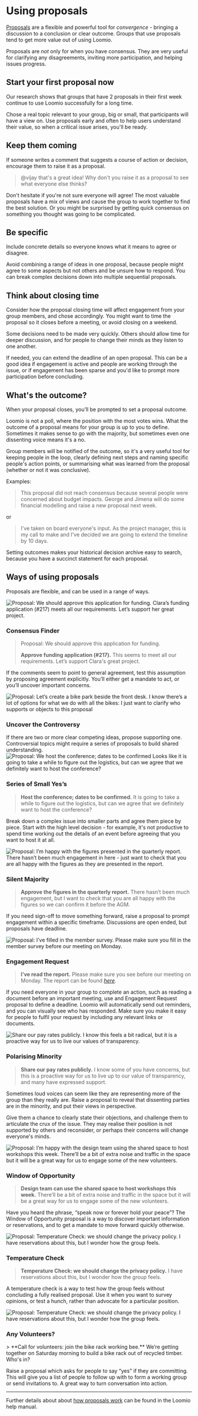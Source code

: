 # Using proposals
[Proposals](https://help.loomio.org/en/proposals.html) are a flexible and powerful tool for *convergence* - bringing a discussion to a conclusion or clear outcome. Groups that use proposals tend to get more value out of using Loomio.

Proposals are *not* only for when you have consensus. They are very useful for clarifying any disagreements, inviting more participation, and helping issues progress.

## Start your first proposal now
Our research shows that groups that have 2 proposals in their first week continue to use Loomio successfully for a long time.

Chose a real topic relevant to your group, big or small, that participants will have a view on. Use proposals early and often to help users understand their value, so when a critical issue arises, you'll be ready.

## Keep them coming
If someone writes a comment that suggests a course of action or decision, encourage them to raise it as a proposal.

> @vijay that's a great idea! Why don't you raise it as a proposal to see what everyone else thinks?

Don't hesitate if you're not sure everyone will agree! The most valuable proposals have a mix of views and cause the group to work together to find the best solution. Or you might be surprised by getting quick consensus on something you thought was going to be complicated.

## Be specific

Include concrete details so everyone knows what it means to agree or disagree.

Avoid combining a range of ideas in one proposal, because people might agree to some aspects but not others and be unsure how to respond. You can break complex decisions down into multiple sequential proposals.

## Think about closing time
Consider how the proposal closing time will affect engagement from your group members, and chose accordingly. You might want to time the proposal so it closes before a meeting, or avoid closing on a weekend.

Some decisions need to be made very quickly. Others should allow time for deeper discussion, and for people to change their minds as they listen to one another.

If needed, you can extend the deadline of an open proposal. This can be a good idea if engagement is active and people are working through the issue, or if engagement has been sparse and you'd like to prompt more participation before concluding.

## What's the outcome?
When your proposal closes, you’ll be prompted to set a proposal outcome.

Loomio is not a poll, where the position with the most votes wins. What the outcome of a proposal means for your group is up to you to define. Sometimes it makes sense to go with the majority, but sometimes even one dissenting voice means it's a no.

Group members will be notified of the outcome, so it's a very useful tool for keeping people in the loop, clearly defining next steps and naming specific people's action points, or summarising what was learned from the proposal (whether or not it was conclusive).

Examples:

> This proposal did not reach consensus because several people were concerned about budget impacts. George and Jimena will do some financial modelling and raise a new proposal next week.

or

> I've taken on board everyone's input. As the project manager, this is my call to make and I've decided we are going to extend the timeline by 10 days.

Setting outcomes makes your historical decision archive easy to search, because you have a succinct statement for each proposal.

## Ways of using proposals
Proposals are flexible, and can be used in a range of ways.

<div class="media-list">
  <img class="img-right img-300px" src="proposal1.png" alt="Proposal: We should approve this application for funding. Clara’s funding application (#217) meets all our requirements. Let’s support her great project.">
  <h3>Consensus Finder</h3>

  > Proposal: We should approve this application for funding.
  >
  > **Approve funding application (#217).** This seems to meet all our requirements. Let’s support Clara's great project.

  If the comments seem to point to general agreement, test this assumption by proposing agreement explicitly. You’ll either get a mandate to act, or you’ll uncover important concerns.
</div>

<div class="media-list">
  <img class="img-right img-300px" src="proposal2.png" alt="Proposal: Let’s create a bike park beside the front desk. I know there’s a lot of options for what we do with all the bikes: I just want to clarify who supports or objects to this proposal ">

  <h3>Uncover the Controversy</h3>
  If there are two or more clear competing ideas, propose supporting one. Controversial topics might require a series of proposals to build shared understanding.
</div>

<div class="media-list">
  <img class="img-right img-300px" src="proposal3.png" alt="Proposal: We host the conference; dates to be confirmed Looks like it is going to take a while to figure out the logistics, but can we agree that we definitely want to host the conference?">
  <h3>Series of Small Yes’s</h3>

  > **Host the conference; dates to be confirmed.**
  It is going to take a while to figure out the logistics, but can we agree that we definitely want to host the conference?

  Break down a complex issue into smaller parts and agree them piece by piece. Start with the high level decision - for example, it's not productive to spend time working out the details of an event before agreeing that you want to host it at all.
</div>

<div class="media-list">
  <img class="img-right img-300px" src="proposal4.png" alt="Proposal: I’m happy with the figures presented in the quarterly report. There hasn’t been much engagement in here - just want to check that you are all happy with the figures as they are presented in the report.">
  <h3>Silent Majority</h3>

  > **Approve the figures in the quarterly report.**
  There hasn’t been much engagement, but I want to check that you are all happy with the figures so we can confirm it before the AGM.

  If you need sign-off to move something forward, raise a proposal to prompt engagement within a specific timeframe. Discussions are open ended, but proposals have deadline.
</div>

<div class="media-list">
  <img class="img-right img-300px" src="proposal5.png" alt="Proposal: I’ve filled in the member survey. Please make sure you fill in the member survey before our meeting on Monday.">
  <h3>Engagement Request</h3>

  > **I’ve read the report.** Please make sure you see before our meeting on Monday. The report can be found *[here](http://www.loomio.org)*.

  If you need everyone in your group to complete an action, such as reading a document before an important meeting, use and Engagement Request proposal to define a deadline. Loomio will automatically send out reminders, and you can visually see who has responded. Make sure you make it easy for people to fulfil your request by including any relevant links or documents.
</div>

<div class="media-list">
  <img class="img-right img-300px" src="proposal6.png" alt="Share our pay rates publicly. I know this feels a bit radical, but it is a proactive way for us to live our values of transparency.">
  <h3>Polarising Minority</h3>

  > **Share our pay rates publicly.** I know some of you have concerns, but this is a proactive way for us to live up to our value of transparency, and many have expressed support.

  Sometimes loud voices can seem like they are representing more of the group than they really are. Raise a proposal to reveal that dissenting parties are in the minority, and put their views in perspective.

  Give them a chance to clearly state their objections, and challenge them to articulate the crux of the issue. They may realise their position is not supported by others and reconsider, or perhaps their concerns will change everyone's minds.
</div>

<div class="media-list">
  <img class="img-right img-300px" src="proposal7.png" alt="Proposal: I’m happy with the design team using the shared space to host workshops this week. There’ll be a bit of extra noise and traffic in the space but it will be a great way for us to engage some of the new volunteers.">
  <h3>Window of Opportunity</h3>

  > **Design team can use the shared space to host workshops this week.** There’ll be a bit of extra noise and traffic in the space but it will be a great way for us to engage some of the new volunteers.

  Have you heard the phrase, “speak now or forever hold your peace”? The Window of Opportunity proposal is a way to discover important information or reservations, and to get a mandate to move forward quickly otherwise.
</div>

<div class="media-list">
  <img class="img-right img-300px" src="proposal8.png" alt="Proposal: Temperature Check: we should change the privacy policy. I have reservations about this, but I wonder how the group feels.">
  <h3>Temperature Check</h3>

  > **Temperature Check: we should change the privacy policy.** I have reservations about this, but I wonder how the group feels.

  A temperature check is a way to test how the group feels without concluding a fully realised proposal. Use it when you want to survey opinions, or test a hunch, rather than advocate for a particular position.
</div>

<div class="media-list">
  <img class="img-right img-300px" src="proposal9.png" alt="Proposal: Temperature Check: we should change the privacy policy. I have reservations about this, but I wonder how the group feels.">
  <h3>Any Volunteers?</h3>
  > **Call for volunteers: join the bike rack working bee.** We’re getting together on Saturday morning to build a bike rack out of recycled timber. Who's in?

  Raise a proposal which asks for people to say “yes” if they are committing. This will give you a list of people to follow up with to form a working group or send invitations to. A great way to turn conversation into action.
</div>

---

Further details about about [how proposals work](https://help.loomio.org/en/proposals.html) can be found in the Loomio help manual.
